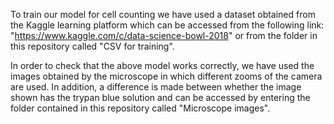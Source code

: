 To train our model for cell counting we have used a dataset obtained from the Kaggle learning platform which can be accessed from the following link: "https://www.kaggle.com/c/data-science-bowl-2018" or from the folder in this repository called "CSV for training".

In order to check that the above model works correctly, we have used the images obtained by the microscope in which different zooms of the camera are used. In addition, a difference is made between whether the image shown has the trypan blue solution and can be accessed by entering the folder contained in this repository called "Microscope images".

